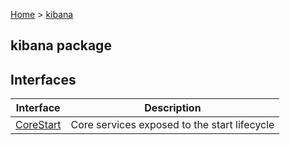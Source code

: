 [Home](./index) &gt; [kibana](./kibana.md)

## kibana package

## Interfaces

|  Interface | Description |
|  --- | --- |
|  [CoreStart](./kibana.corestart.md) | Core services exposed to the start lifecycle |

